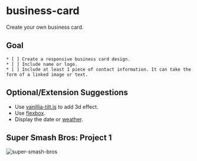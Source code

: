 # business-card
Create your own business card.

## Goal
    * [ ] Create a responsive business card design.
    * [ ] Include name or logo.
    * [ ] Include at least 1 piece of contact information. It can take the form of a linked image or text. 
    
## Optional/Extension Suggestions
 - Use [vanillia-tilt.js](https://micku7zu.github.io/vanilla-tilt.js/) to add 3d effect.
 - Use [flexbox](https://developer.mozilla.org/en-US/docs/Web/CSS/CSS_Flexible_Box_Layout/Using_CSS_flexible_boxes).
 - Display the date or [weather](https://openweathermap.org/api).

## Super Smash Bros: Project 1
![super-smash-bros](http://www.smashbros.com/images/character/mii_fighter/main.png "super-miis")
